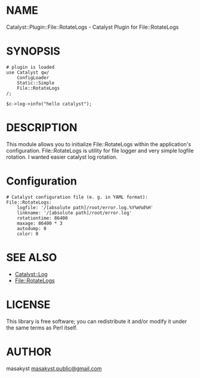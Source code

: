 # NAME

Catalyst::Plugin::File::RotateLogs - Catalyst Plugin for File::RotateLogs

# SYNOPSIS

    # plugin is loaded
    use Catalyst qw/ 
        ConfigLoader
        Static::Simple
        File::RotateLogs
    /;

    $c->log->info("hello catalyst"); 

# DESCRIPTION

This module allows you to initialize File::RotateLogs within the application's configuration. File::RotateLogs is utility for file logger and very simple logfile rotation. I wanted easier catalyst log rotation.

# Configuration

    # Catalyst configuration file (e. g. in YAML format):
    File::RotateLogs:
        logfile: '/[absolute path]/root/error.log.%Y%m%d%H' 
        linkname: '/[absolute path]/root/error.log'
        rotationtime: 86400
        maxage: 86400 * 3
        autodump: 0
        color: 0

# SEE ALSO

- [Catalyst::Log](https://metacpan.org/pod/Catalyst::Log)
- [File::RotateLogs](https://metacpan.org/pod/File::RotateLogs)

# LICENSE

This library is free software; you can redistribute it and/or modify
it under the same terms as Perl itself.

# AUTHOR

masakyst <masakyst.public@gmail.com>
